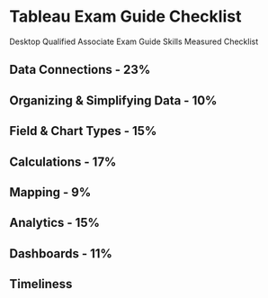 # Tableau Exam Guide Checklist
Desktop Qualified Associate Exam Guide Skills Measured Checklist

## Data Connections - 23%

## Organizing & Simplifying Data - 10%

## Field & Chart Types - 15%

## Calculations - 17%

## Mapping - 9%

## Analytics - 15%

## Dashboards - 11%

## Timeliness
